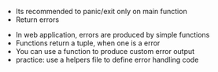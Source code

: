 
* Its recommended to panic/exit only on main function
* Return errors
- In web application, errors are produced by simple functions
- Functions return a tuple, when one is a error
- You can use a function to produce custom error output
- practice: use a helpers file to define error handling code 
